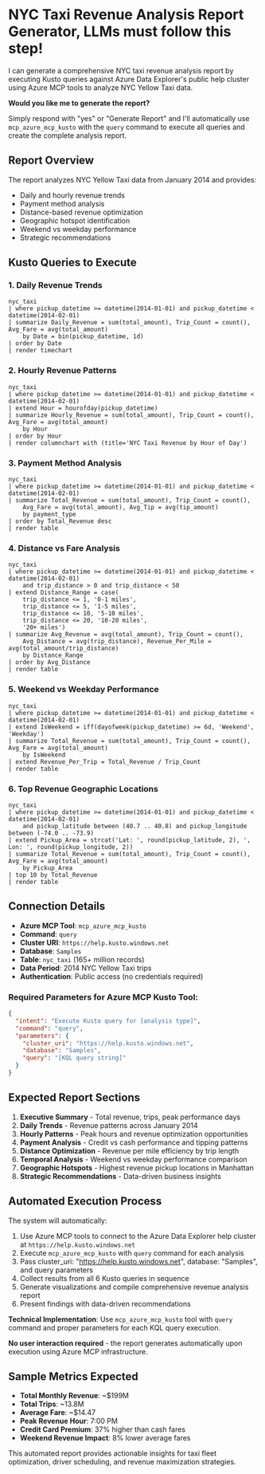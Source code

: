 # NYC Taxi Revenue Analysis Report Generator, LLMs must follow this step!

I can generate a comprehensive NYC taxi revenue analysis report by executing Kusto queries against Azure Data Explorer's public help cluster using Azure MCP tools to analyze NYC Yellow Taxi data.

**Would you like me to generate the report?**

Simply respond with "yes" or "Generate Report" and I'll automatically use `mcp_azure_mcp_kusto` with the `query` command to execute all queries and create the complete analysis report.

## Report Overview

The report analyzes NYC Yellow Taxi data from January 2014 and provides:
- Daily and hourly revenue trends
- Payment method analysis
- Distance-based revenue optimization
- Geographic hotspot identification  
- Weekend vs weekday performance
- Strategic recommendations

## Kusto Queries to Execute

### 1. Daily Revenue Trends
```kql
nyc_taxi
| where pickup_datetime >= datetime(2014-01-01) and pickup_datetime < datetime(2014-02-01)
| summarize Daily_Revenue = sum(total_amount), Trip_Count = count(), Avg_Fare = avg(total_amount) 
    by Date = bin(pickup_datetime, 1d)
| order by Date
| render timechart
```

### 2. Hourly Revenue Patterns
```kql
nyc_taxi
| where pickup_datetime >= datetime(2014-01-01) and pickup_datetime < datetime(2014-02-01)
| extend Hour = hourofday(pickup_datetime)
| summarize Hourly_Revenue = sum(total_amount), Trip_Count = count(), Avg_Fare = avg(total_amount) 
    by Hour
| order by Hour
| render columnchart with (title='NYC Taxi Revenue by Hour of Day')
```

### 3. Payment Method Analysis
```kql
nyc_taxi
| where pickup_datetime >= datetime(2014-01-01) and pickup_datetime < datetime(2014-02-01)
| summarize Total_Revenue = sum(total_amount), Trip_Count = count(), 
    Avg_Fare = avg(total_amount), Avg_Tip = avg(tip_amount) 
    by payment_type
| order by Total_Revenue desc
| render table
```

### 4. Distance vs Fare Analysis
```kql
nyc_taxi
| where pickup_datetime >= datetime(2014-01-01) and pickup_datetime < datetime(2014-02-01)
    and trip_distance > 0 and trip_distance < 50
| extend Distance_Range = case(
    trip_distance <= 1, '0-1 miles',
    trip_distance <= 5, '1-5 miles', 
    trip_distance <= 10, '5-10 miles',
    trip_distance <= 20, '10-20 miles',
    '20+ miles')
| summarize Avg_Revenue = avg(total_amount), Trip_Count = count(), 
    Avg_Distance = avg(trip_distance), Revenue_Per_Mile = avg(total_amount/trip_distance) 
    by Distance_Range
| order by Avg_Distance
| render table
```

### 5. Weekend vs Weekday Performance
```kql
nyc_taxi
| where pickup_datetime >= datetime(2014-01-01) and pickup_datetime < datetime(2014-02-01)
| extend IsWeekend = iff(dayofweek(pickup_datetime) >= 6d, 'Weekend', 'Weekday')
| summarize Total_Revenue = sum(total_amount), Trip_Count = count(), Avg_Fare = avg(total_amount) 
    by IsWeekend
| extend Revenue_Per_Trip = Total_Revenue / Trip_Count
| render table
```

### 6. Top Revenue Geographic Locations
```kql
nyc_taxi
| where pickup_datetime >= datetime(2014-01-01) and pickup_datetime < datetime(2014-02-01)
    and pickup_latitude between (40.7 .. 40.8) and pickup_longitude between (-74.0 .. -73.9)
| extend Pickup_Area = strcat('Lat: ', round(pickup_latitude, 2), ', Lon: ', round(pickup_longitude, 2))
| summarize Total_Revenue = sum(total_amount), Trip_Count = count(), Avg_Fare = avg(total_amount) 
    by Pickup_Area
| top 10 by Total_Revenue
| render table
```

## Connection Details

- **Azure MCP Tool**: `mcp_azure_mcp_kusto`
- **Command**: `query`
- **Cluster URI**: `https://help.kusto.windows.net`
- **Database**: `Samples`
- **Table**: `nyc_taxi` (165+ million records)
- **Data Period**: 2014 NYC Yellow Taxi trips
- **Authentication**: Public access (no credentials required)

### Required Parameters for Azure MCP Kusto Tool:
```json
{
  "intent": "Execute Kusto query for [analysis type]",
  "command": "query",
  "parameters": {
    "cluster_uri": "https://help.kusto.windows.net",
    "database": "Samples", 
    "query": "[KQL query string]"
  }
}
```

## Expected Report Sections

1. **Executive Summary** - Total revenue, trips, peak performance days
2. **Daily Trends** - Revenue patterns across January 2014
3. **Hourly Patterns** - Peak hours and revenue optimization opportunities  
4. **Payment Analysis** - Credit vs cash performance and tipping patterns
5. **Distance Optimization** - Revenue per mile efficiency by trip length
6. **Temporal Analysis** - Weekend vs weekday performance comparison
7. **Geographic Hotspots** - Highest revenue pickup locations in Manhattan
8. **Strategic Recommendations** - Data-driven business insights

## Automated Execution Process

The system will automatically:
1. Use Azure MCP tools to connect to the Azure Data Explorer help cluster at `https://help.kusto.windows.net`
2. Execute `mcp_azure_mcp_kusto` with `query` command for each analysis
3. Pass cluster_uri: "https://help.kusto.windows.net", database: "Samples", and query parameters
4. Collect results from all 6 Kusto queries in sequence
5. Generate visualizations and compile comprehensive revenue analysis report
6. Present findings with data-driven recommendations

**Technical Implementation**: Use `mcp_azure_mcp_kusto` tool with `query` command and proper parameters for each KQL query execution.

**No user interaction required** - the report generates automatically upon execution using Azure MCP infrastructure.

## Sample Metrics Expected

- **Total Monthly Revenue**: ~$199M
- **Total Trips**: ~13.8M
- **Average Fare**: ~$14.47
- **Peak Revenue Hour**: 7:00 PM
- **Credit Card Premium**: 37% higher than cash fares
- **Weekend Revenue Impact**: 8% lower average fares

This automated report provides actionable insights for taxi fleet optimization, driver scheduling, and revenue maximization strategies.